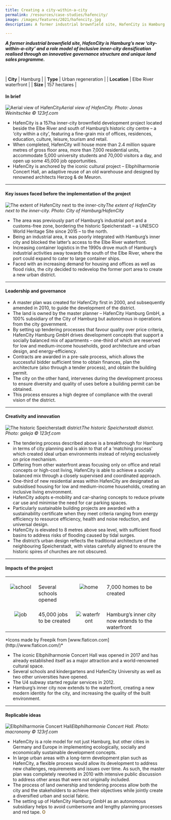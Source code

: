 ```yaml
---
title: Creating a city-within-a-city
permalink: /resources/case-studies/hafencity/
image: /images/features/2021/hafencity.jpg
description: A former industrial brownfield site, HafenCity is Hamburg’s new city within a city and a role model of inclusive inner-city densification realised through an innovative governance structure and unique land sales programme.

---
```


***A former industrial brownfield site, HafenCity is Hamburg’s new ‘city-within-a-city’ and a role model of inclusive inner-city densification realised through an innovative governance structure and unique land sales programme.*** 

<br>

| **City** | Hamburg |
| **Type** | Urban regeneration |
| **Location** | Elbe River waterfront  |
| **Size** | 157 hectares |

#### **In brief**

![Aerial view of HafenCity](/images/features/2021/hafencity-aerial.jpg/)*Aerial view of HafenCity. Photo: Jonas Weinitschke © 123rf.com*

- HafenCity is a 157ha inner-city brownfield development project located beside the Elbe River and south of Hamburg’s historic city centre – a ‘city within a city’, featuring a fine-grain mix of offices, residences, education, culture, leisure, tourism and retail.
- When completed, HafenCity will house more than 2.4 million square metres of gross floor area, more than 7,000 residential units, accommodate 5,000 university students and 70,000 visitors a day, and open up some 45,000 job opportunities. 
- HafenCity is anchored by the iconic cultural project – Elbphilharmonie Concert Hall, an adaptive reuse of an old warehouse and designed by renowned architects Herzog & de Meuron.

---

#### **Key issues faced before the implementation of the project**

![The extent of HafenCity next to the inner-city](/images/features/2021/hafencity-area.jpg/)*The extent of HafenCity next to the inner-city. Photo: City of Hamburg/HafenCity*

- The area was previously part of Hamburg’s industrial port and a customs-free zone, bordering the historic Speicherstadt – a UNESCO World Heritage Site since 2015 – to the north.
- Being an industrial area, it was poorly integrated with Hamburg’s inner city and blocked the latter’s access to the Elbe River waterfront. 
- Increasing container logistics in the 1990s drove much of Hamburg’s industrial activities away towards the south of the Elbe River, where the port could expand to cater to large container ships. 
- Faced with an increasing demand for housing and offices as well as flood risks, the city decided to redevelop the former port area to create a new urban district.

---

#### **Leadership and governance**

- A master plan was created for HafenCity first in 2000, and subsequently amended in 2010, to guide the development of the district. 
- The land is owned by the master planner – HafenCity Hamburg GmbH, a 100% subsidiary of the City of Hamburg but autonomous in operations from the city government. 
- By setting up tendering processes that favour quality over price criteria, HafenCity Hamburg GmbH drives development concepts that support a socially balanced mix of apartments – one-third of which are reserved for low and medium-income households, good architecture and urban design, and energy-efficiency. 
- Contracts are awarded in a pre-sale process, which allows the successful bidder sufficient time to obtain finances, plan the architecture (also through a tender process), and obtain the building permit. 
- The city on the other hand, intervenes during the development process to ensure diversity and quality of uses before a building permit can be obtained.
- This process ensures a high degree of compliance with the overall vision of the district. 

---

#### **Creativity and innovation**

![The historic Speicherstadt district](/images/features/2021/speicherstadt.jpg/)*The historic Speicherstadt district. Photo: galeja © 123rf.com*

- The tendering process described above is a breakthrough for Hamburg in terms of city planning and is akin to that of a ‘matching process’ which created ideal urban environments instead of relying exclusively on price mechanism. 
- Differing from other waterfront areas focusing only on office and retail concepts or high-cost living, HafenCity is able to achieve a socially balanced mix through a closely supervised and coordinated approach. 
- One-third of new residential areas within HafenCity are designated as subsidised housing for low and medium-income households, creating an inclusive living environment. 
- HafenCity adopts e-mobility and car-sharing concepts to reduce private car use and minimise the need for car parking spaces. 
- Particularly sustainable building projects are awarded with a sustainability certificate when they meet criteria ranging from energy efficiency to resource efficiency, health and noise reduction, and universal design. 
- HafenCity is elevated to 8 metres above sea level, with sufficient flood basins to address risks of flooding caused by tidal surges. 
- The district’s urban design reflects the traditional architecture of the neighbouring Speicherstadt, with vistas carefully aligned to ensure the historic spires of churches are not obscured. 

---

#### **Impacts of the project**

<table style="width: 100%;" cellpadding="0">
<tbody>
<tr>
<td style="width: 80px; text-align: center; vertical-align: top;"><br><img src="/images/features/2020/icon-school.png" alt="school" /><br></td>
  <td style="text-align: left; vertical-align: top;"><br>Several schools opened<br></td>
<td style="width: 80px; text-align: center; vertical-align: top;"><br><img src="/images/features/2020/icon-home.png" alt="home" /><br></td>
<td style="text-align: left; vertical-align: top;"><br>7,000 homes to be created<br></td>
</tr>
<tr>
<td style="width: 80px; text-align: center; vertical-align: top;"><br><img src="/images/features/2020/icon-job.png" alt="job" /><br></td>
<td style="text-align: left; vertical-align: top;"><br>45,000 jobs to be created<br></td>
<td style="width: 80px; text-align: center; vertical-align: top;"><br><img src="/images/features/2020/icon-waterfront.png" alt="waterfront" /><br></td>
<td style="text-align: left; vertical-align: top;"><br>Hamburg’s inner city now extends to the waterfront<br></td>
</tr>
</tbody>
</table>*Icons made by Freepik from [www.flaticon.com](http://www.flaticon.com/)*

- The iconic Elbphilharmonie Concert Hall was opened in 2017 and has already established itself as a major attraction and a world-renowned cultural space. 
- Several schools and kindergartens and HafenCity University as well as two other universities have opened. 
- The U4 subway started regular services in 2012.
- Hamburg’s inner city now extends to the waterfront, creating a new modern identity for the city, and increasing the quality of the built environment. 

---

#### **Replicable ideas**

![Elbphilharmonie Concert Hall](/images/features/2021/hafencity.jpg/)*Elbphilharmonie Concert Hall. Photo: macronomy © 123rf.com*

- HafenCity is a role model for not just Hamburg, but other cities in Germany and Europe in implementing ecologically, socially and economically sustainable development concepts. 
- In large urban areas with a long-term development plan such as HafenCity, a flexible process would allow its development to address new challenges, requirements and issues over time. As such, the master plan was completely reworked in 2010 with intensive public discussion to address other areas that were not originally included. 
- The process of land ownership and tendering process allow both the city and the stakeholders to achieve their objectives while jointly create a diversified urban and social fabric. 
- The setting up of HafenCity Hamburg GmbH as an autonomous subsidiary helps to avoid cumbersome and lengthy planning processes and red tape. **<font color="#967942">O</font>**
